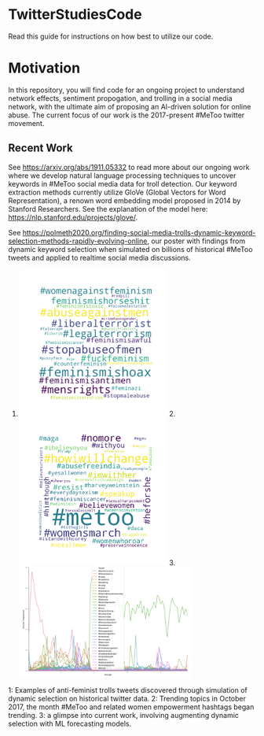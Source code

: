 # TwitterStudiesCode


Read this guide for instructions on how best to utilize our code.

# Motivation 

In this repository, you will find code for an ongoing project to understand network effects, 
sentiment propogation, and trolling in a social media network, with 
the ultimate aim of proposing an AI-driven solution for online abuse. 
The current focus of our work is the 2017-present #MeToo twitter movement. 



## Recent Work 
See https://arxiv.org/abs/1911.05332 to read more about our ongoing work where we develop
natural language processing techniques to uncover keywords in #MeToo social media 
data for troll detection. Our keyword extraction methods currently utilize GloVe (Global Vectors for 
Word Representation), a renown word embedding model proposed in 2014 by Stanford Researchers.
See the explanation of the model here: https://nlp.stanford.edu/projects/glove/.


See https://polmeth2020.org/finding-social-media-trolls-dynamic-keyword-selection-methods-rapidly-evolving-online, 
our poster with findings from dynamic keyword selection when simulated on billions of historical #MeToo tweets and applied to realtime 
social media discussions.



1. <img src="/twitter/troll_example.png" width="300" height="300"> 2.  <img src="/twitter/WH_Oct17.png" width="300" height="300"> 3. <img src="/twitter/freq-analysis.png" width="350" height="225">

1: Examples of anti-feminist trolls tweets discovered through simulation of dynamic selection on historical twitter data. 2: Trending topics in October 2017, the month #MeToo and related women empowerment hashtags began trending. 3: a glimpse into current work, involving augmenting dynamic selection with ML forecasting models. 

